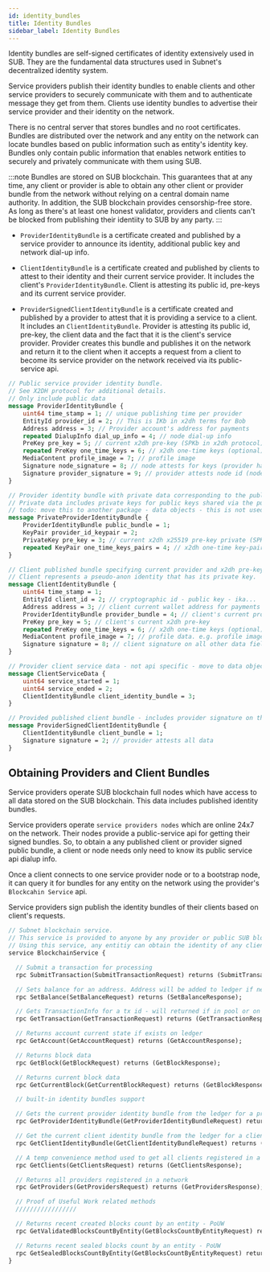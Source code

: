 ```yaml
---
id: identity_bundles
title: Identity Bundles
sidebar_label: Identity Bundles
---
```


Identity bundles are self-signed certificates of identity extensively used in SUB. They are the fundamental data structures used in Subnet's decentralized identity system.

Service providers publish their identity bundles to enable clients and other service providers to securely communicate with them and to authenticate message they get from them. Clients use identity bundles to advertise their service provider and their identity on the network.

There is no central server that stores bundles and no root certificates. Bundles are distributed over the network and any entity on the network can locate bundles based on public information such as entity's identity key. Bundles only contain public information that enables network entities to securely and privately communicate with them using SUB.

:::note
Bundles are stored on SUB blockchain. This guarantees that at any time, any client or provider is able to obtain any other client or provider bundle from the network without relying on a central domain name authority. In addition, the SUB blockchain provides censorship-free store. As long as there's at least one honest validator, providers and clients can't be blocked from publishing their identiity to SUB by any party.
:::

- `ProviderIdentityBundle` is a certificate created and published by a service provider to announce its identity, additional public key and network dial-up info.

- `ClientIdentityBundle` is a certificate created and published by  clients to attest to their identity and their current service provider. It includes the client's `ProviderIdentityBundle`. Client is attesting its public id, pre-keys and its current service provider.

- `ProviderSignedClientIdentityBundle` is a certificate created and published by a provider to attest that it is providing a service to a client. It includes an `ClientIdentityBundle`. Provider is attesting its public id, pre-key, the client data and the fact that it is the client's service provider. Provider creates this bundle and publishes it on the network and return it to the client when it accepts a request from a client to become its service provider on the network received via its public-service api.

```protobuf
// Public service provider identity bundle.
// See X2DH protocol for additional details.
// Only include public data
message ProviderIdentityBundle {
    uint64 time_stamp = 1; // unique publishing time per provider
    EntityId provider_id = 2; // This is IKb in x2dh terms for Bob
    Address address = 3; // Provider account's address for payments
    repeated DialupInfo dial_up_info = 4; // node dial-up info
    PreKey pre_key = 5; // current x2dh pre-key (SPKb in x2dh protocol)
    repeated PreKey one_time_keys = 6; // x2dh one-time keys (optional)
    MediaContent profile_image = 7; // profile image
    Signature node_signature = 8; // node attests for keys (provider has node private key)
    Signature provider_signature = 9; // provider attests node id (node belongs to provider)
}

// Provider identity bundle with private data corresponding to the public data.
// Private data includes private keys for public keys shared via the public bundle
// todo: move this to another package - data objects - this is not used in the api
message PrivateProviderIdentityBundle {
    ProviderIdentityBundle public_bundle = 1;
    KeyPair provider_id_keypair = 2;
    PrivateKey pre_key = 3; // current x2dh x25519 pre-key private (SPKb in x2dh protocol)
    repeated KeyPair one_time_keys_pairs = 4; // x2dh one-time key-pairs (optional)
}

// Client published bundle specifying current provider and x2dh pre-keys
// Client represents a pseudo-anon identity that has its private key.
message ClientIdentityBundle {
    uint64 time_stamp = 1;
    EntityId client_id = 2; // cryptographic id - public key - ika...
    Address address = 3; // client current wallet address for payments
    ProviderIdentityBundle provider_bundle = 4; // client's current provider
    PreKey pre_key = 5; // client's current x2dh pre-key
    repeated PreKey one_time_keys = 6; // x2dh one-time keys (optional)
    MediaContent profile_image = 7; // profile data. e.g. profile image
    Signature signature = 8; // client signature on all other data fields
}

// Provider client service data - not api specific - move to data objects package
message ClientServiceData {
    uint64 service_started = 1;
    uint64 service_ended = 2;
    ClientIdentityBundle client_identity_bundle = 3;
}

// Provided published client bundle - includes provider signature on the data
message ProviderSignedClientIdentityBundle {
    ClientIdentityBundle client_bundle = 1;
    Signature signature = 2; // provider attests all data
}
```

## Obtaining Providers and Client Bundles

Service providers operate SUB blockchain full nodes which have access to all data stored on the SUB blockchain. This data includes published identity bundles.

Service providers operate `service providers nodes` which are online 24x7 on the network. Their nodes provide a public-service api for getting their signed bundles. So, to obtain a any published client or provider signed public bundle, a client or node needs only need to know its public service api dialup info.

Once a client connects to one service provider node or to a bootstrap node, it can query it for bundles for any entity on the network using the provider's `Blockcahin Service` api.

Service providers sign publish the identity bundles of their clients based on client's requests.

```protobuf
// Subnet blockchain service.
// This service is provided to anyone by any provider or public SUB blockchain api provider.
// Using this service, any entitiy can obtain the identity of any client or provider on the network.
service BlockchainService {

  // Submit a transaction for processing
  rpc SubmitTransaction(SubmitTransactionRequest) returns (SubmitTransactionResponse);

  // Sets balance for an address. Address will be added to ledger if needed. Used in genesis only.
  rpc SetBalance(SetBalanceRequest) returns (SetBalanceResponse);

  // Gets TransactionInfo for a tx id - will returned if in pool or on ledger
  rpc GetTransaction(GetTransactionRequest) returns (GetTransactionResponse);

  // Returns account current state if exists on ledger
  rpc GetAccount(GetAccountRequest) returns (GetAccountResponse);

  // Returns block data
  rpc GetBlock(GetBlockRequest) returns (GetBlockResponse);

  // Returns current block data
  rpc GetCurrentBlock(GetCurrentBlockRequest) returns (GetBlockResponse);

  // built-in identity bundles support

  // Gets the current provider identity bundle from the ledger for a provider id
  rpc GetProviderIdentityBundle(GetProviderIdentityBundleRequest) returns (GetProviderIdentityBundleResponse);

  // Get the current client identity bundle from the ledger for a client id
  rpc GetClientIdentityBundle(GetClientIdentityBundleRequest) returns (GetClientIdentityBundleResponse);

  // A temp convenience method used to get all clients registered in a network
  rpc GetClients(GetClientsRequest) returns (GetClientsResponse);

  // Returns all providers registered in a network
  rpc GetProviders(GetProvidersRequest) returns (GetProvidersResponse);

  // Proof of Useful Work related methods
  /////////////////

  // Returns recent created blocks count by an entity - PoUW
  rpc GetValidatedBlocksCountByEntity(GetBlocksCountByEntityRequest) returns (GetBlocksCountByEntityResponse);

  // Returns recent sealed blocks count by an entity - PoUW
  rpc GetSealedBlocksCountByEntity(GetBlocksCountByEntityRequest) returns (GetBlocksCountByEntityResponse);
}
```
